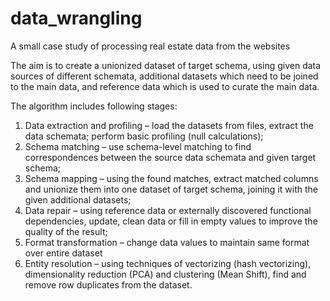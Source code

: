 # data_wrangling
A small case study of processing real estate data from the websites

The aim is to create a unionized dataset of target schema, using given data sources of different schemata, additional datasets which need to be joined to the main data, and reference data which is used to curate the main data. 

The algorithm includes following stages:
1.	Data extraction and profiling – load the datasets from files, extract the data schemata; perform basic profiling (null calculations);
2.	Schema matching – use schema-level matching to find correspondences between the source data schemata and given target schema;
3.	Schema mapping – using the found matches, extract matched columns and unionize them into one dataset of target schema, joining it with the given additional datasets; 
4.	Data repair – using reference data or externally discovered functional dependencies, update, clean data or fill in empty values to improve the quality of the result;
5.	Format transformation – change data values to maintain same format over entire dataset 
6.	Entity resolution – using techniques of vectorizing (hash vectorizing), dimensionality reduction (PCA) and clustering (Mean Shift), find and remove row duplicates from the dataset.

